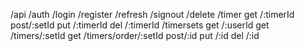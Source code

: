 /api
    /auth
        /login
        /register
        /refresh
        /signout
        /delete
    /timer
    get /:timerId 
    post/:setId
    put /:timerId
    del /:timerId
    /timersets
    get /:userId 
    get /timers/:setId
    get /timers/order/:setId
    post/:id
    put /:id
    del /:id
